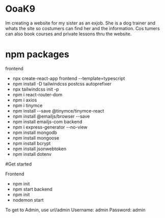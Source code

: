 # OoaK9

Im creating a website for my sister as an exjob. 
She is a dog trainer and whats the site so costumers can find her and the information. Cos tumers can also book courses and private lessons thru the website. 

# npm packages
frontend
- npx create-react-app frontend --template=typescript
- npm install -D tailwindcss postcss autoprefixer
- npx tailwindcss init -p
- npm i react-router-dom
- npm i axios
- npm i tinymce
- npm install --save @tinymce/tinymce-react
- npm install @emailjs/browser --save
- npm install emailjs-com
backend
- npm i express-generator --no-view
- npm install mongodb
- npm install mongoose
- npm install bcrypt
- npm install jsonwebtoken
- npm install dotenv


#Get started

Frontend 
- npm init
- npm start
backend 
- npm init
- nodemon start

To get to Admin, use url/admin
Username: admin
Password: admin
